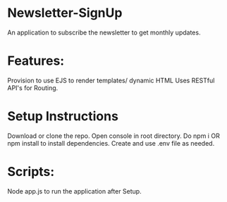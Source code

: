 # Newsletter-SignUp
An application to subscribe the newsletter to get monthly updates.

# Features:
Provision to use EJS to render templates/ dynamic HTML
Uses RESTful API's for Routing.

# Setup Instructions
Download or clone the repo.
Open console in root directory.
Do npm i OR npm install to install dependencies.
Create and use .env file as needed.

# Scripts:
Node app.js to run the application after Setup.
